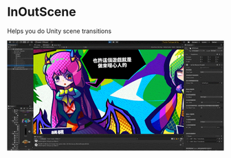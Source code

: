 # InOutScene
Helps you do Unity scene transitions

![image](https://github.com/asd414831/InOutScene/blob/main/_Eyes.gif)

